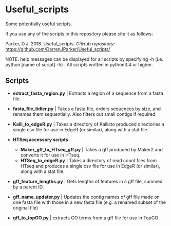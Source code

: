 # Useful_scripts

Some potentially useful scripts.

If you use any of the scripts in this repository please cite it as follows:

Parker, D.J. 2018. Useful_scripts. _GitHub repository_: https://github.com/DarrenJParker/Useful_scripts/

NOTE: help messages can be displayed for all scripts by specifying -h (i.e. python [name of script] -h) .
All scripts written in python3.4 or higher.

## Scripts

* **extract_fasta_region.py** | Extracts a region of a sequence from a fasta file.

* **fasta_file_tidier.py** | Takes a fasta file, orders sequences by size, and renames them sequentially. Also filters out small contigs if required.

* **Kalli_to_edgeR.py** | Takes a directory of Kallisto produced directories a single csv file for use in EdgeR (or similar), along with a stat file.

* **HTSeq accessory scripts**
  * **Maker_gff_to_HTseq_gff.py** | Takes a gff produced by Maker2 and converts it for use in HTseq.
  * **HTSeq_to_edgeR.py** | Takes a directory of read count files from HTseq and produces a single csv file for use in EdgeR (or similar), along with a stat file.

* **gff_feature_lengths.py** | Gets lengths of features in a gff file, summed by a parent ID.

* **gff_name_updater.py** | Updates the contig names of gff file made on one fasta file with those in a new fasta file (e.g. a renamed subset of the original file)

* **gff_to_topGO.py** | extracts GO terms from a gff file for use in TopGO
